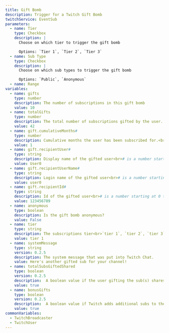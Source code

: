 ```yaml
---
title: Gift Bomb
description: Trigger for a Twitch Gift Bomb
twitchService: EventSub
parameters:
  - name: Tier
    type: Checkbox
    description: |
      Choose on which tier to trigger the gift bomb

      Options: `Tier 1`, `Tier 2`, `Tier 3`
  - name: Sub Type
    type: Checkbox
    description: |
      Choose on which sub types to trigger the gift bomb

      Options: `Public`, `Anonymous`
  - name: Range
variables:
  - name: gifts
    type: number
    description: The number of subscriptions in this gift bomb
    value: 10
  - name: totalGifts
    type: number
    description: The total number of subscriptions gifted by the user.
    value: 42
  - name: gift.cumulativeMonths#
    type: number
    description: Cumulative months the user has been subscribed for.<br># is a number starting at 0 til totalGifts - 1
    value: 1
  - name: gift.recipientUser#
    type: string
    description: Display name of the gifted user<br># is a number starting at 0 til totalGifts - 1
    value: User0
  - name: gift.recipientUserName#
    type: string
    description: Login name of the gifted user<br># is a number starting at 0 til totalGifts - 1
    value: user0
  - name: gift.recipientId#
    type: string
    description: Id of the gifted user<br># is a number starting at 0 til totalGifts - 1
    value: 123456789
  - name: anonymous
    type: boolean
    description: Is the gift bomb anonymous?
    value: False
  - name: tier
    type: string
    description: The subscriptions tier<br>`tier 1`, `tier 2`, `tier 3`
    value: tier 1
  - name: systemMessage
    type: string
    version: 0.2.5
    description: The system message that was put into Twitch Chat.
    value: Here's another gifted sub for your channel!
  - name: totalSubsGiftedShared
    type: boolean
    version: 0.2.5
    description:  A boolean value if the user gifting the sub(s) shares there total gift count.
    value: true
  - name: bonusGifts
    type: boolean
    version: 0.2.5
    description:  A boolean value if Twitch adds additional subs to the Gift Bomb.
    value: true
commonVariables:
  - TwitchBroadcaster
  - TwitchUser
---
```

